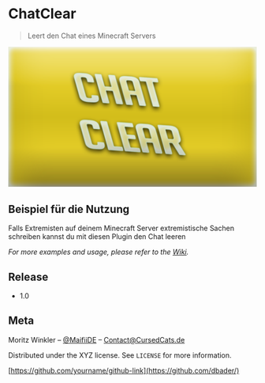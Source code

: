# ChatClear
> Leert den Chat eines Minecraft Servers

![](ChatClear.png)

## Beispiel für die Nutzung

Falls Extremisten auf deinem Minecraft Server extremistische Sachen schreiben kannst du mit diesen Plugin den Chat leeren

_For more examples and usage, please refer to the [Wiki][wiki]._


## Release

* 1.0

## Meta

Moritz Winkler – [@MaifiiDE](https://twitter.com/maifiide) – Contact@CursedCats.de

Distributed under the XYZ license. See ``LICENSE`` for more information.

[https://github.com/yourname/github-link](https://github.com/dbader/)


<!-- Markdown link & img dfn's -->
[npm-image]: https://img.shields.io/npm/v/datadog-metrics.svg?style=flat-square
[npm-url]: https://npmjs.org/package/datadog-metrics
[npm-downloads]: https://img.shields.io/npm/dm/datadog-metrics.svg?style=flat-square
[travis-image]: https://img.shields.io/travis/dbader/node-datadog-metrics/master.svg?style=flat-square
[travis-url]: https://travis-ci.org/dbader/node-datadog-metrics
[wiki]: https://github.com/yourname/yourproject/wiki
